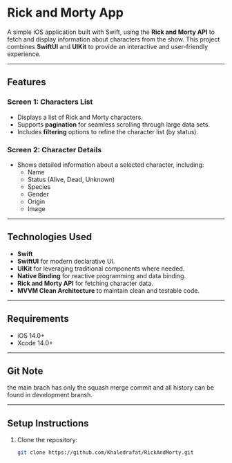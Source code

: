 # Rick and Morty App

A simple iOS application built with Swift, using the **Rick and Morty API** to fetch and display information about characters from the show. This project combines **SwiftUI** and **UIKit** to provide an interactive and user-friendly experience.

---

## Features

### Screen 1: Characters List
- Displays a list of Rick and Morty characters.
- Supports **pagination** for seamless scrolling through large data sets.
- Includes **filtering** options to refine the character list (by status).

### Screen 2: Character Details
- Shows detailed information about a selected character, including:
  - Name
  - Status (Alive, Dead, Unknown)
  - Species
  - Gender
  - Origin
  - Image

---

## Technologies Used
- **Swift**
- **SwiftUI** for modern declarative UI.
- **UIKit** for leveraging traditional components where needed.
- **Native Binding** for reactive programming and data binding.
- **Rick and Morty API** for fetching character data.
- **MVVM Clean Architecture** to maintain clean and testable code.

---

## Requirements
- iOS 14.0+
- Xcode 14.0+

---

## Git Note
the main brach has only the squash merge commit and all history can be found in development bransh.

---

## Setup Instructions

1. Clone the repository:
   ```bash
   git clone https://github.com/Khaledrafat/RickAndMorty.git
